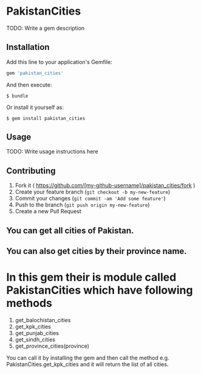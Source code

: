 # PakistanCities

TODO: Write a gem description

## Installation

Add this line to your application's Gemfile:

```ruby
gem 'pakistan_cities'
```

And then execute:

    $ bundle

Or install it yourself as:

    $ gem install pakistan_cities

## Usage

TODO: Write usage instructions here

## Contributing

1. Fork it ( https://github.com/[my-github-username]/pakistan_cities/fork )
2. Create your feature branch (`git checkout -b my-new-feature`)
3. Commit your changes (`git commit -am 'Add some feature'`)
4. Push to the branch (`git push origin my-new-feature`)
5. Create a new Pull Request

## You can get all cities of Pakistan.
## You can also get cities by their province name.

# In this gem their is module called PakistanCities which have following methods
1. get_balochistan_cities
2. get_kpk_cities
3. get_punjab_cities
4. get_sindh_cities
5. get_province_cities(province)

You can call it by installing the gem and then call the method e.g. PakistanCities.get_kpk_cities and it will return the list of all cities.
